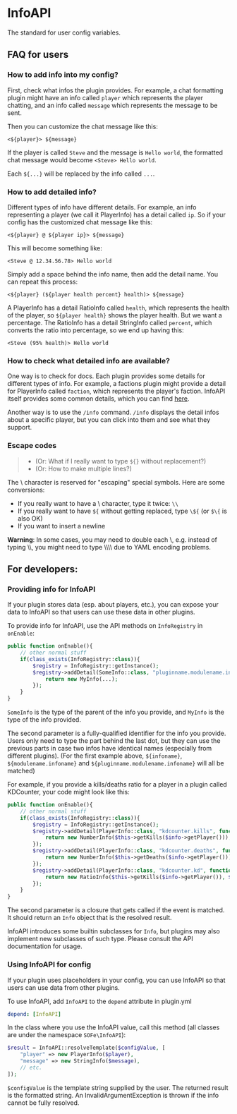 # InfoAPI
The standard for user config variables.

## FAQ for users
### How to add info into my config?
First, check what infos the plugin provides. For example, a chat formatting plugin might have an info called `player` which represents the player chatting, and an info called `message` which represents the message to be sent.

Then you can customize the chat message like this:
```
<${player}> ${message}
```

If the player is called `Steve` and the message is `Hello world`, the formatted chat message would become `<Steve> Hello world`.

Each `${...}` will be replaced by the info called `...`.

### How to add detailed info?
Different types of info have different details. For example, an info representing a player (we call it PlayerInfo) has a detail called `ip`. So if your config has the customized chat message like this:
```
<${player} @ ${player ip}> ${message}
```

This will become something like:
```
<Steve @ 12.34.56.78> Hello world
```

Simply add a space behind the info name, then add the detail name. You can repeat this process:

```
<${player} (${player health percent} health)> ${message}
```

A PlayerInfo has a detail RatioInfo called `health`, which represents the health of the player, so `${player health}` shows the player health. But we want a percentage. The RatioInfo has a detail StringInfo called `percent`, which converts the ratio into percentage, so we end up having this:

```
<Steve (95% health)> Hello world
```

### How to check what detailed info are available?
One way is to check for docs. Each plugin provides some details for different types of info. For example, a factions plugin might provide a detail for PlayerInfo called `faction`, which represents the player's faction. InfoAPI itself provides some common details, which you can find [here](builtin-info.md).

Another way is to use the `/info` command. `/info` displays the detail infos about a specific player, but you can click into them and see what they support.

### Escape codes
> - (Or: What if I really want to type `${}` without replacement?)
> - (Or: How to make multiple lines?)

The \\ character is reserved for "escaping" special symbols. Here are some conversions:
- If you really want to have a \\ character, type it twice: `\\`
- If you really want to have `${` without getting replaced, type `\${` (or `$\{` is also OK)
- If you want to insert a newline

**Warning**: In some cases, you may need to double each \\, e.g. instead of typing \\\\, you might need to type \\\\\\\\ due to YAML encoding problems.

## For developers:
### Providing info for InfoAPI
If your plugin stores data (esp. about players, etc.), you can expose your data to InfoAPI so that users can use these data in other plugins.

To provide info for InfoAPI, use the API methods on `InfoRegistry` in `onEnable`:
```php
public function onEnable(){
	// other normal stuff
	if(class_exists(InfoRegistry::class)){
		$registry = InfoRegistry::getInstance();
		$registry->addDetail(SomeInfo::class, "pluginname.modulename.infoname", function(SomeInfo $info){
			return new MyInfo(...);
		});
	}
}
```

`SomeInfo` is the type of the parent of the info you provide, and `MyInfo` is the type of the info provided.

The second parameter is a fully-qualified identifier for the info you provide. Users only need to type the part behind the last dot, but they can use the previous parts in case two infos have identical names (especially from different plugins). (For the first example above, `${infoname}`, `${modulename.infoname}` and `${pluginname.modulename.infoname}` will all be matched)

For example, if you provide a kills/deaths ratio for a player in a plugin called KDCounter, your code might look like this:

```php
public function onEnable(){
	// other normal stuff
	if(class_exists(InfoRegistry::class)){
		$registry = InfoRegistry::getInstance();
		$registry->addDetail(PlayerInfo::class, "kdcounter.kills", function(PlayerInfo $info){
			return new NumberInfo($this->getKills($info->getPlayer()));
		});
		$registry->addDetail(PlayerInfo::class, "kdcounter.deaths", function(PlayerInfo $info){
			return new NumberInfo($this->getDeaths($info->getPlayer()));
		});
		$registry->addDetail(PlayerInfo::class, "kdcounter.kd", function(PlayerInfo $info){
			return new RatioInfo($this->getKills($info->getPlayer()), $this->getDeaths($info->getPlayer()));
		});
	}
}
```

The second parameter is a closure that gets called if the event is matched. It should return an `Info` object that is the resolved result.

InfoAPI introduces some builtin subclasses for `Info`, but plugins may also implement new subclasses of such type. Please consult the API documentation for usage.

### Using InfoAPI for config
If your plugin uses placeholders in your config, you can use InfoAPI so that users can use data from other plugins.

To use InfoAPI, add `InfoAPI` to the `depend` attribute in plugin.yml 
```yaml
depend: [InfoAPI]
```

In the class where you use the InfoAPI value, call this method (all classes are under the namespace `SOFe\InfoAPI`):
```php
$result = InfoAPI::resolveTemplate($configValue, [
	"player" => new PlayerInfo($player),
	"message" => new StringInfo($message),
	// etc.
]);
```

`$configValue` is the template string supplied by the user. The returned result is the formatted string. An InvalidArgumentException is thrown if the info cannot be fully resolved.
